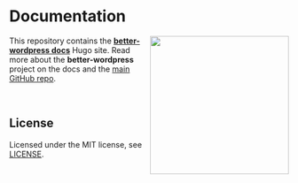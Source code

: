 # Documentation
<a href="https://github.com/open-function-computers-llc/better-wordpress">
<img width="250" align="right" src="https://better-wordpress.ofco.cloud/images/branding/horizontal-logo.png">
</a>

This repository contains the __[better-wordpress docs](https://better-wordpress.ofco.cloud/)__ Hugo site. Read more about the __better-wordpress__ project on the docs and the [main GitHub repo](https://github.com/open-function-computers-llc/better-wordpress).

<br>

## License

Licensed under the MIT license, see [LICENSE](https://github.com/open-function-computers-llc/better-wordpress-docs/blob/main/LICENSE).
